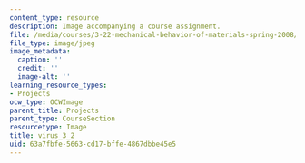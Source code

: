 ```yaml
---
content_type: resource
description: Image accompanying a course assignment.
file: /media/courses/3-22-mechanical-behavior-of-materials-spring-2008/63a7fbfe5663cd17bffe4867dbbe45e5_virus_3_2.jpg
file_type: image/jpeg
image_metadata:
  caption: ''
  credit: ''
  image-alt: ''
learning_resource_types:
- Projects
ocw_type: OCWImage
parent_title: Projects
parent_type: CourseSection
resourcetype: Image
title: virus_3_2
uid: 63a7fbfe-5663-cd17-bffe-4867dbbe45e5
---
```

